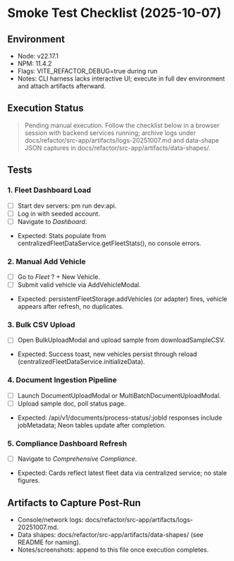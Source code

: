 # Smoke Test Checklist (2025-10-07)

## Environment
- Node: v22.17.1
- NPM: 11.4.2
- Flags: VITE_REFACTOR_DEBUG=true during run
- Notes: CLI harness lacks interactive UI; execute in full dev environment and attach artifacts afterward.

## Execution Status
> Pending manual execution. Follow the checklist below in a browser session with backend services running; archive logs under docs/refactor/src-app/artifacts/logs-20251007.md and data-shape JSON captures in docs/refactor/src-app/artifacts/data-shapes/.

## Tests

### 1. Fleet Dashboard Load
- [ ] Start dev servers: 
pm run dev:api.
- [ ] Log in with seeded account.
- [ ] Navigate to _Dashboard_.
- Expected: Stats populate from centralizedFleetDataService.getFleetStats(), no console errors.

### 2. Manual Add Vehicle
- [ ] Go to _Fleet_ ? + New Vehicle.
- [ ] Submit valid vehicle via AddVehicleModal.
- Expected: persistentFleetStorage.addVehicles (or adapter) fires, vehicle appears after refresh, no duplicates.

### 3. Bulk CSV Upload
- [ ] Open BulkUploadModal and upload sample from downloadSampleCSV.
- Expected: Success toast, new vehicles persist through reload (centralizedFleetDataService.initializeData).

### 4. Document Ingestion Pipeline
- [ ] Launch DocumentUploadModal or MultiBatchDocumentUploadModal.
- [ ] Upload sample doc, poll status page.
- Expected: /api/v1/documents/process-status/:jobId responses include jobMetadata; Neon tables update after completion.

### 5. Compliance Dashboard Refresh
- [ ] Navigate to _Comprehensive Compliance_.
- Expected: Cards reflect latest fleet data via centralized service; no stale figures.

## Artifacts to Capture Post-Run
- Console/network logs: docs/refactor/src-app/artifacts/logs-20251007.md.
- Data shapes: docs/refactor/src-app/artifacts/data-shapes/ (see README for naming).
- Notes/screenshots: append to this file once execution completes.
